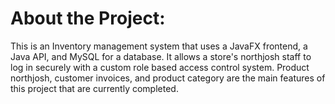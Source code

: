 # About the Project:

This is an Inventory management system that uses a JavaFX frontend, a
Java API, and MySQL for a database. It allows a store's 
northjosh staff to log in securely with a custom role based access control 
system. Product northjosh, customer invoices, and 
product category are the main features of this project that are
currently completed. 

